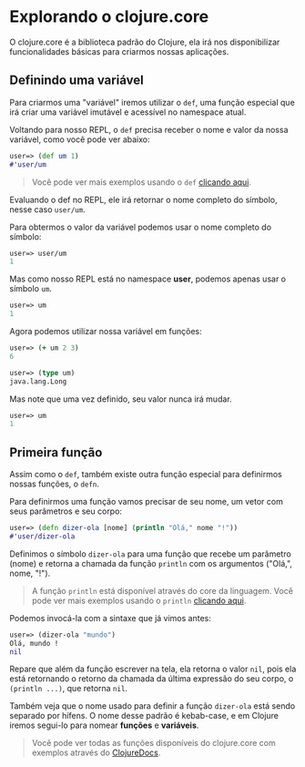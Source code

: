 # Explorando o clojure.core

O clojure.core é a biblioteca padrão do Clojure, ela irá nos disponibilizar funcionalidades básicas para criarmos
nossas aplicações.

## Definindo uma variável

Para criarmos uma "variável" iremos utilizar o `def`, uma função especial que irá criar uma variável imutável e
acessível no namespace atual.

Voltando para nosso REPL, o `def` precisa receber o nome e valor da nossa variável, como você pode ver abaixo:

```clj
user=> (def um 1)
#'user/um
```

> Você pode ver mais exemplos usando o `def` [clicando aqui](https://clojuredocs.org/clojure.core/def).

Evaluando o def no REPL, ele irá retornar o nome completo do símbolo, nesse caso `user/um`.

Para obtermos o valor da variável podemos usar o nome completo do símbolo:

```clj
user=> user/um
1
```

Mas como nosso REPL está no namespace **user**, podemos apenas usar o símbolo `um`.

```clj
user=> um
1
```

Agora podemos utilizar nossa variável em funções:

```clj
user=> (+ um 2 3)
6

user=> (type um)
java.lang.Long
```

Mas note que uma vez definido, seu valor nunca irá mudar.

```clj
user=> um
1
```

## Primeira função

Assim como o `def`, também existe outra função especial para definirmos nossas funções, o `defn`.

Para definirmos uma função vamos precisar de seu nome, um vetor com seus parâmetros e seu corpo:

```clj
user=> (defn dizer-ola [nome] (println "Olá," nome "!"))
#'user/dizer-ola
```

Definimos o símbolo `dizer-ola` para uma função que recebe um parâmetro (nome) e retorna a chamada da função `println`
com os argumentos ("Olá,", nome, "!").

> A função `println` está disponível através do core da linguagem.
> Você pode ver mais exemplos usando o `println` [clicando aqui](https://clojuredocs.org/clojure.core/println).

Podemos invocá-la com a sintaxe que já vimos antes:

```clj
user=> (dizer-ola "mundo")
Olá, mundo !
nil
```

Repare que além da função escrever na tela, ela retorna o valor `nil`, pois ela está retornando o retorno da chamada
da última expressão do seu corpo, o `(println ...)`, que retorna `nil`.

Também veja que o nome usado para definir a função `dizer-ola` está sendo separado por hífens. O nome desse padrão é
kebab-case, e em Clojure iremos segui-lo para nomear **funções** e **variáveis**.

> Você pode ver todas as funções disponíveis do clojure.core com exemplos através do
> [ClojureDocs](https://clojuredocs.org/clojure.core).

